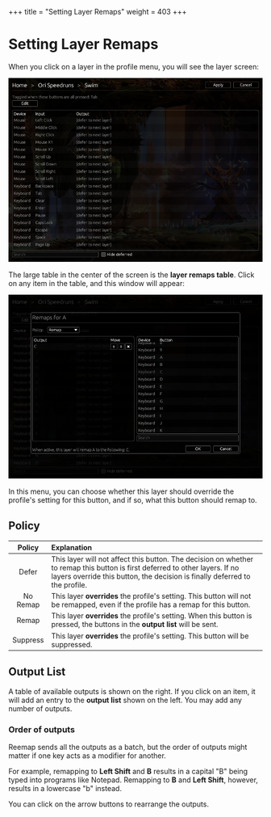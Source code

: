 +++
title = "Setting Layer Remaps"
weight = 403
+++

# Setting Layer Remaps

When you click on a layer in the profile menu, you will see the layer screen:

![screenshot](/images/tutorial/layer.png)

The large table in the center of the screen is the **layer remaps table**. Click on any item in the
table, and this window will appear:

![screenshot](/images/tutorial/layer_remap.png)

In this menu, you can choose whether this layer should override the profile's setting for this
button, and if so, what this button should remap to.

## Policy

| Policy   | Explanation |
| :------: | :---------- |
| Defer    | This layer will not affect this button. The decision on whether to remap this button is first deferred to other layers. If no layers override this button, the decision is finally deferred to the profile.|
| No Remap | This layer **overrides** the profile's setting. This button will not be remapped, even if the profile has a remap for this button. |
| Remap    | This layer **overrides** the profile's setting. When this button is pressed, the buttons in the **output list** will be sent. |
| Suppress | This layer **overrides** the profile's setting. This button will be suppressed. |

## Output List

A table of available outputs is shown on the right. If you click on an item, it will add an entry to
the **output list** shown on the left. You may add any number of outputs.

### Order of outputs

Reemap sends all the outputs as a batch, but the order of outputs might matter if one key acts
as a modifier for another.

For example, remapping to **Left Shift** and **B** results in a capital "B" being typed into
programs like Notepad. Remapping to **B** and **Left Shift**, however, results in a lowercase "b"
instead.

You can click on the arrow buttons to rearrange the outputs.

